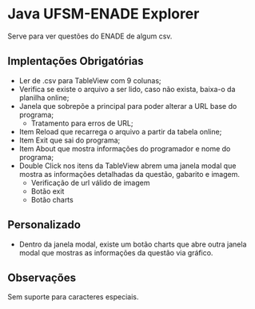 # Java UFSM-ENADE Explorer
Serve para ver questões do ENADE de algum csv.
## Implentações Obrigatórias
- Ler de .csv para TableView com 9 colunas;
- Verifica se existe o arquivo a ser lido, caso não exista, baixa-o da planilha online;
- Janela que sobrepõe a principal para poder alterar a URL base do programa;
  - Tratamento para erros de URL;
- Item Reload que recarrega o arquivo a partir da tabela online;
- Item Exit que sai do programa;
- Item About que mostra informações do programador e nome do programa;
- Double Click nos itens da TableView abrem uma janela modal que mostra as informações detalhadas da questão, gabarito e imagem.
  - Verificação de url válido de imagem
  - Botão exit
  - Botão charts
## Personalizado
- Dentro da janela modal, existe um botão charts que abre outra janela modal que mostras as informações da questão via gráfico.

## Observações
Sem suporte para caracteres especiais.
